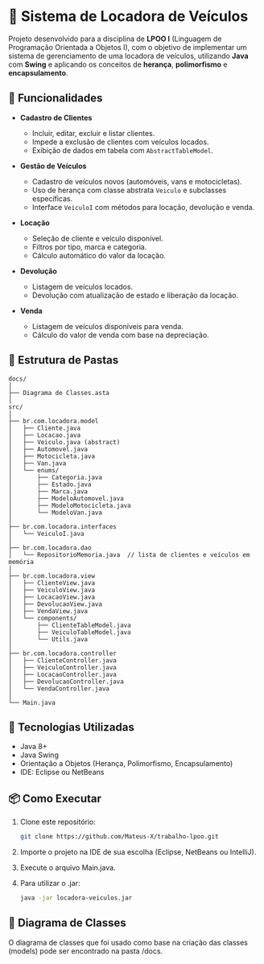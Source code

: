 # 💼 Sistema de Locadora de Veículos

Projeto desenvolvido para a disciplina de **LPOO I** (Linguagem de Programação Orientada a Objetos I), com o objetivo de implementar um sistema de gerenciamento de uma locadora de veículos, utilizando **Java** com **Swing** e aplicando os conceitos de **herança**, **polimorfismo** e **encapsulamento**.

## 🧩 Funcionalidades

- **Cadastro de Clientes**
  - Incluir, editar, excluir e listar clientes.
  - Impede a exclusão de clientes com veículos locados.
  - Exibição de dados em tabela com `AbstractTableModel`.

- **Gestão de Veículos**
  - Cadastro de veículos novos (automóveis, vans e motocicletas).
  - Uso de herança com classe abstrata `Veiculo` e subclasses específicas.
  - Interface `VeiculoI` com métodos para locação, devolução e venda.

- **Locação**
  - Seleção de cliente e veículo disponível.
  - Filtros por tipo, marca e categoria.
  - Cálculo automático do valor da locação.

- **Devolução**
  - Listagem de veículos locados.
  - Devolução com atualização de estado e liberação da locação.

- **Venda**
  - Listagem de veículos disponíveis para venda.
  - Cálculo do valor de venda com base na depreciação.

## 📁 Estrutura de Pastas

```plaintext
docs/
│
├── Diagrama de Classes.asta
│
src/
│
├── br.com.locadora.model
│   ├── Cliente.java
│   ├── Locacao.java
│   ├── Veiculo.java (abstract)
│   ├── Automovel.java
│   ├── Motocicleta.java
│   ├── Van.java
│   └── enums/
│       ├── Categoria.java
│       ├── Estado.java
│       ├── Marca.java
│       ├── ModeloAutomovel.java
│       ├── ModeloMotocicleta.java
│       └── ModeloVan.java
│
├── br.com.locadora.interfaces
│   └── VeiculoI.java
│
├── br.com.locadora.dao
│   └── RepositorioMemoria.java  // lista de clientes e veículos em memória
│
├── br.com.locadora.view
│   ├── ClienteView.java
│   ├── VeiculoView.java
│   ├── LocacaoView.java
│   ├── DevolucaoView.java
│   ├── VendaView.java
│   └── components/
│       ├── ClienteTableModel.java
│       ├── VeiculoTableModel.java
│       └── Utils.java
│
├── br.com.locadora.controller
│   ├── ClienteController.java
│   ├── VeiculoController.java
│   ├── LocacaoController.java
│   ├── DevolucaoController.java
│   └── VendaController.java
│
└── Main.java
```

## 🧪 Tecnologias Utilizadas

- Java 8+
- Java Swing
- Orientação a Objetos (Herança, Polimorfismo, Encapsulamento)
- IDE: Eclipse ou NetBeans

## 📦 Como Executar

1. Clone este repositório:

   ```bash
   git clone https://github.com/Mateus-X/trabalho-lpoo.git
   ```
2. Importe o projeto na IDE de sua escolha (Eclipse, NetBeans ou IntelliJ).
3. Execute o arquivo Main.java.
4. Para utilizar o .jar:
    ```bash
    java -jar locadora-veiculos.jar
    ```
## 📐 Diagrama de Classes
O diagrama de classes que foi usado como base na criação das classes (models) pode ser encontrado na pasta /docs.
